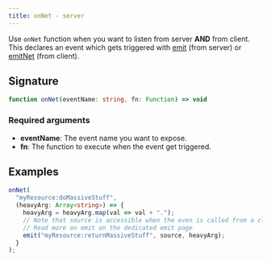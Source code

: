 ```yaml
---
title: onNet - server
---
```


Use `onNet` function when you want to listen from server **AND** from client.\
This declares an event which gets triggered with [emit](/scripting-reference/runtimes/javascript/functions/emit-server) (from server) or [emitNet](/scripting-reference/runtimes/javascript/functions/emitNet-client) (from client).

## Signature

```ts
function onNet(eventName: string, fn: Function) => void
```

### Required arguments

- **eventName**: The event name you want to expose.
- **fn**: The function to execute when the event get triggered.

## Examples

```ts
onNet(
  "myResource:doMassiveStuff",
  (heavyArg: Array<string>) => {
    heavyArg = heavyArg.map(val => val + ".");
    // Note that source is accessible when the even is called from a client.
    // Read more on emit on the dedicated emit page
    emit("myResource:returnMassiveStuff", source, heavyArg);
  }
);
```
